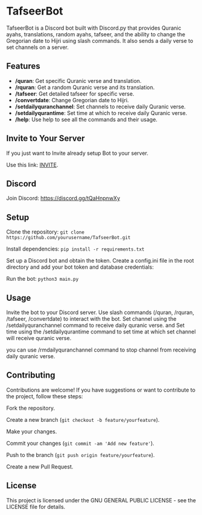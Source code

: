 # TafseerBot

TafseerBot is a Discord bot built with Discord.py that provides Quranic ayahs, translations, random ayahs, tafseer, and the ability to change the Gregorian date to Hijri using slash commands. It also sends a daily verse to set channels on a server.

## Features

- **/quran**: Get specific Quranic verse and translation.
- **/rquran**: Get a random Quranic verse and its translation.
- **/tafseer**: Get detailed tafseer for specific verse.
- **/convertdate**: Change Gregorian date to Hijri.
- **/setdailyquranchannel**: Set channels to receive daily Quranic verse.
- **/setdailyqurantime**: Set time at which to receive daily Quranic verse.
- **/help**: Use help to see all the commands and their usage.

## Invite to Your Server
If you just want to Invite already setup Bot to your server.

Use this link: [INVITE](https://discord.com/oauth2/authorize?client_id=1201036808855752754&permissions=274881202176&scope=bot+applications.commands).

## Discord

Join Discord: https://discord.gg/tQaHnpnwXy

## Setup

Clone the repository:
`git clone https://github.com/yourusername/TafseerBot.git`

Install dependencies:
`pip install -r requirements.txt`

Set up a Discord bot and obtain the token.
Create a config.ini file in the root directory and add your bot token and database credentials:


Run the bot:
`python3 main.py`


## Usage

Invite the bot to your Discord server.
Use slash commands (/quran, /rquran, /tafseer, /convertdate) to interact with the bot.
Set channel using the /setdailyquranchannel command to receive daily quranic verse.
and
Set time using the /setdailyqurantime command to set time at which set channel will receive quranic verse.

you can use /rmdailyquranchannel command to stop channel from receiving daily quranic verse.

## Contributing

Contributions are welcome! If you have suggestions or want to contribute to the project, follow these steps:

Fork the repository.

Create a new branch (`git checkout -b feature/yourfeature`).

Make your changes.

Commit your changes (`git commit -am 'Add new feature'`).

Push to the branch (`git push origin feature/yourfeature`).

Create a new Pull Request.

## License

This project is licensed under the GNU GENERAL PUBLIC LICENSE - see the LICENSE file for details.


